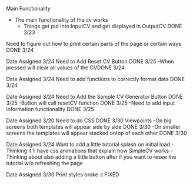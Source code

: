 Main Functionality
- The main functionality of the cv works
	- Things get put into InputCV and get displayed in OutputCV DONE 3/23

Need to figure out how to print certain parts of the page or certain ways DONE 3/24

Date Assigned 3/24
Need to Add Reset CV Button DONE 3/25
	-When pressed will clear all values of the CVDONE 3/24

Date Assigned 3/24
Need to add functions to correctly format data DONE 3/24
	
Date Assigned 3/24
Need to Add the Sample CV Generator Button DONE 3/25
	-Button will call resetCV function DONE 3/25
	-Need to add input information functionality DONE 3/25

Date Assigned 3/20
Need to do CSS DONE 3/30
Viewpoints
	-On big screens both templates will appear side by side DONE 3/30
	-On smaller screens the templates will appear stacked ontop of each other DONE 3/30

Date Assigned 3/24
Want to add a little tutorial splash on initial load
	-Thinking it'll have css animations that explain how SimpleCV works
	-Thinking about also adding a little button after if you want to resee the tutorial w/o refreshing the page

Date Assigned 3/30
Print styles broke :( FIXED 
